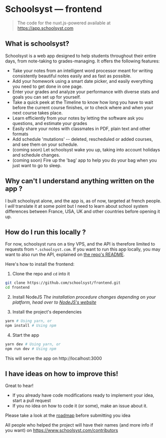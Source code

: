 # Schoolsyst — frontend
> The code for the nuxt.js-powered available at https://app.schoolsyst.com

## What is schoolsyst?

Schoolsyst is a web app designed to help students throughout their entire days, from note-taking to grades-managing.
It offers the following features:

- Take your notes from an intelligent word processor meant for writing consistently beautiful notes easily and as fast as possible.
- Add your homework using a smart date picker, and easily everything you need to get done in one page.
- Enter your grades and analyze your performance with diverse stats and goals you can set up for yourself.
- Take a quick peek at the Timeline to know how long you have to wait before the current course finishes, or to check where and when your next course takes place.
- Learn efficiently from your notes by letting the software ask you questions, and estimate your grades
- Easily share your notes with classmates in PDF, plain text and other formats
- Add schedule 'mutations' -- deleted, rescheduled or added courses, and see them on your schedule.
- (coming soon) Let schoolsyst wake you up, taking into account holidays and schedule changes.
- (coming soon) Fire up the 'bag' app to help you do your bag when you just want to go to sleep.

## Why can't I understand anything written on the app ?

I built schoolsyst alone, and the app is, as of now, targeted at french people. I *will* translate it at some point but I need to learn about school system differences between France, USA, UK and other countries before opening it up.

## How do I run this locally ?

For now, schoolsyst runs on a tiny VPS, and the API is therefore limited to requests from `*.schoolsyst.com`. If you want to run this app locally, you may want to also run the API, explained on [the repo's README](https://github.com/schoolsyst/backend/tree/master/README.md).

Here's how to install the frontend:

1. Clone the repo and `cd` into it

```bash
git clone https://github.com/schoolsyst/frontend.git
cd frontend
```

2. Install NodeJS
_The installation procedure changes depending on your platform, head over to [NodeJS's website](https://nodejs.org/)_

3. Install the project's dependencies

```bash
yarn # Using yarn, or
npm install # Using npm
```

4. Start the app
```bash
yarn dev # Using yarn, or
npm run dev # Using npm
```

This will serve the app on http://localhost:3000

## I have ideas on how to improve this!

Great to hear!
- If you already have code modifications ready to implement your idea, start a pull request
- If you no idea on how to code it (or some), make an issue about it.

Please take a look at the [roadmap](https://github.com/schoolsyst/frontend/issues/1) before submitting you idea

All people who helped the project will have their names (and more info if you want) on https://www.schoolsyst.com/contributors
